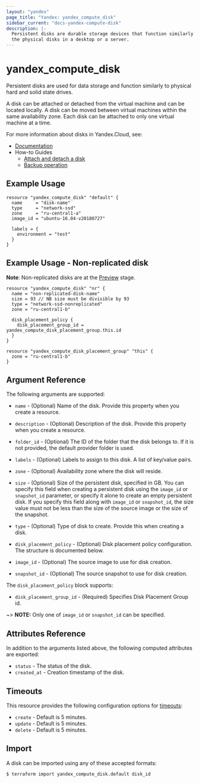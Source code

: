 ```yaml
---
layout: "yandex"
page_title: "Yandex: yandex_compute_disk"
sidebar_current: "docs-yandex-compute-disk"
description: |-
  Persistent disks are durable storage devices that function similarly to
  the physical disks in a desktop or a server.
---
```


# yandex\_compute\_disk

Persistent disks are used for data storage and function similarly to physical hard and solid state drives.

A disk can be attached or detached from the virtual machine and can be located locally. A disk can be moved between virtual machines within the same availability zone. Each disk can be attached to only one virtual machine at a time.

For more information about disks in Yandex.Cloud, see:

* [Documentation](https://cloud.yandex.com/docs/compute/concepts/disk)
* How-to Guides
    * [Attach and detach a disk](https://cloud.yandex.com/docs/compute/concepts/disk#attach-detach)
    * [Backup operation](https://cloud.yandex.com/docs/compute/concepts/disk#backup)

## Example Usage

```hcl
resource "yandex_compute_disk" "default" {
  name     = "disk-name"
  type     = "network-ssd"
  zone     = "ru-central1-a"
  image_id = "ubuntu-16.04-v20180727"

  labels = {
    environment = "test"
  }
}
```

## Example Usage - Non-replicated disk

**Note**: Non-replicated disks are at the [Preview](https://cloud.yandex.com/docs/overview/concepts/launch-stages) 
          stage.

```hcl
resource "yandex_compute_disk" "nr" {
  name = "non-replicated-disk-name"
  size = 93 // NB size must be divisible by 93  
  type = "network-ssd-nonreplicated"
  zone = "ru-central1-b"

  disk_placement_policy {
    disk_placement_group_id = yandex_compute_disk_placement_group.this.id
  }
}

resource "yandex_compute_disk_placement_group" "this" {
  zone = "ru-central1-b"
}
```

## Argument Reference

The following arguments are supported:


* `name` -
  (Optional)
  Name of the disk. Provide this property when
  you create a resource.

* `description` -
  (Optional) Description of the disk. Provide this property when
  you create a resource.

* `folder_id` - 
  (Optional) The ID of the folder that the disk belongs to.
  If it is not provided, the default provider folder is used.

* `labels` -
  (Optional)
  Labels to assign to this disk. A list of key/value pairs.

* `zone` -
  (Optional)
  Availability zone where the disk will reside.

* `size` -
  (Optional)
  Size of the persistent disk, specified in GB. You can specify this
  field when creating a persistent disk using the `image_id` or `snapshot_id`
  parameter, or specify it alone to create an empty persistent disk.
  If you specify this field along with `image_id` or `snapshot_id`,
  the size value must not be less than the size of the source image
  or the size of the snapshot.

* `type` - (Optional) Type of disk to create. Provide this when creating a disk.
  
* `disk_placement_policy` - (Optional) Disk placement policy configuration. The structure is documented below.

* `image_id` -  (Optional) The source image to use for disk creation.

* `snapshot_id` - (Optional) The source snapshot to use for disk creation.

The `disk_placement_policy` block supports:

* `disk_placement_group_id` - (Required) Specifies Disk Placement Group id.

~> **NOTE:** Only one of `image_id` or `snapshot_id` can be specified.

## Attributes Reference

In addition to the arguments listed above, the following computed attributes are exported:
  
* `status` - The status of the disk.  
* `created_at` - Creation timestamp of the disk.

## Timeouts

This resource provides the following configuration options for
[timeouts](/docs/configuration/resources.html#timeouts):

- `create` - Default is 5 minutes.
- `update` - Default is 5 minutes.
- `delete` - Default is 5 minutes.

## Import

A disk can be imported using any of these accepted formats:

```
$ terraform import yandex_compute_disk.default disk_id
```
